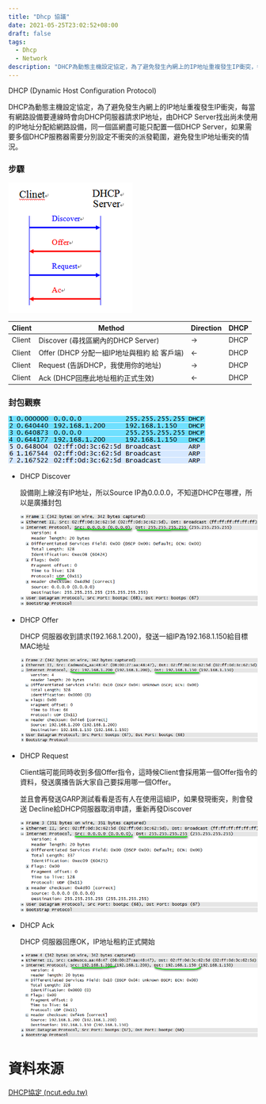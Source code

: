 ```yaml
---
title: "Dhcp 協議"
date: 2021-05-25T23:02:52+08:00
draft: false
tags: 
  - Dhcp
  - Network
description: "DHCP為動態主機設定協定，為了避免發生內網上的IP地址重複發生IP衝突，每當有網路設備要連線時會向DHCP伺服器請求IP地址，由DHCP Server找出尚未使用的IP地址分配給網路設備，同一個區網盡可能只配置一個DHCP Server，如果需要多個DHCP服務器需要分別設定不衝突的派發範圍，避免發生IP地址衝突的情況。"
---
```


DHCP (Dynamic Host Configuration Protocol)

DHCP為動態主機設定協定，為了避免發生內網上的IP地址重複發生IP衝突，每當有網路設備要連線時會向DHCP伺服器請求IP地址，由DHCP Server找出尚未使用的IP地址分配給網路設備，同一個區網盡可能只配置一個DHCP Server，如果需要多個DHCP服務器需要分別設定不衝突的派發範圍，避免發生IP地址衝突的情況。

### 步驟
![](dhcp_flow.png)

| Client | Method                                      | Direction | DHCP |
| ------ | ------------------------------------------- | --------- | ---- |
| Client | Discover (尋找區網內的DHCP Server)            | ->        | DHCP |
| Client | Offer (DHCP 分配一組IP地址與租約 給 客戶端)     | <-        | DHCP |
| Client | Request (告訴DHCP，我使用你的地址)             | ->        | DHCP |
| Client | Ack (DHCP回應此地址租約正式生效)                | <-        | DHCP |



### 封包觀察

![](Packet_Watch.png)

* DHCP Discover

  設備剛上線沒有IP地址，所以Source IP為0.0.0.0，不知道DHCP在哪裡，所以是廣播封包  

  ![](Dhcp_Discover_Package.png)

* DHCP Offer

  DHCP 伺服器收到請求(192.168.1.200)，發送一組IP為192.168.1.150給目標MAC地址

  ![](Dhcp_Offer_Package.png)

* DHCP Request

  Client端可能同時收到多個Offer指令，這時候Client會採用第一個Offer指令的資料，發送廣播告訴大家自己要採用哪一個Offer。

  並且會再發送GARP測試看看是否有人在使用這組IP，如果發現衝突，則會發送 Decline給DHCP伺服器取消申請，重新再發Discover

  ![](Dhcp_Request_Package.png)


* DHCP Ack

  DHCP 伺服器回應OK，IP地址租約正式開始

  ![](Dhcp_Ack_Package.png)

# 資料來源
[DHCP協定 (ncut.edu.tw)](https://irw.ncut.edu.tw/peterju/course/network/971/doc/homework/07/DHCP.html)